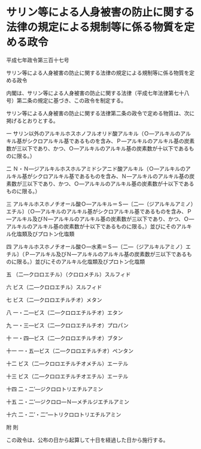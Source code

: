 # サリン等による人身被害の防止に関する法律の規定による規制等に係る物質を定める政令

平成七年政令第三百十七号

サリン等による人身被害の防止に関する法律の規定による規制等に係る物質を定める政令

内閣は、サリン等による人身被害の防止に関する法律（平成七年法律第七十八号）第二条の規定に基づき、この政令を制定する。

サリン等による人身被害の防止に関する法律第二条の政令で定める物質は、次に掲げるとおりとする。

一 サリン以外のアルキルホスホノフルオリド酸アルキル（Ｏ―アルキルのアルキル基がシクロアルキル基であるものを含み、Ｐ―アルキルのアルキル基の炭素数が三以下であり、かつ、Ｏ―アルキルのアルキル基の炭素数が十以下であるものに限る。）

二 Ｎ・Ｎ―ジアルキルホスホルアミドシアニド酸アルキル（Ｏ―アルキルのアルキル基がシクロアルキル基であるものを含み、Ｎ―アルキルのアルキル基の炭素数が三以下であり、かつ、Ｏ―アルキルのアルキル基の炭素数が十以下であるものに限る。）

三 アルキルホスホノチオール酸Ｏ―アルキル＝Ｓ―〔二―（ジアルキルアミノ）エチル〕（Ｏ―アルキルのアルキル基がシクロアルキル基であるものを含み、Ｐ―アルキル及びＮ―アルキルのアルキル基の炭素数が三以下であり、かつ、Ｏ―アルキルのアルキル基の炭素数が十以下であるものに限る。）並びにそのアルキル化塩類及びプロトン化塩類

四 アルキルホスホノチオール酸Ｏ―水素＝Ｓ―〔二―（ジアルキルアミノ）エチル〕（Ｐ―アルキル及びＮ―アルキルのアルキル基の炭素数が三以下であるものに限る。）並びにそのアルキル化塩類及びプロトン化塩類

五 （二―クロロエチル）（クロロメチル）スルフィド

六 ビス（二―クロロエチル）スルフィド

七 ビス（二―クロロエチルチオ）メタン

八 一・二―ビス（二―クロロエチルチオ）エタン

九 一・三―ビス（二―クロロエチルチオ）プロパン

十 一・四―ビス（二―クロロエチルチオ）ブタン

十一 一・五―ビス（二―クロロエチルチオ）ペンタン

十二 ビス（二―クロロエチルチオメチル）エーテル

十三 ビス（二―クロロエチルチオエチル）エーテル

十四 二・二′―ジクロロトリエチルアミン

十五 二・二′―ジクロロ―Ｎ―メチルジエチルアミン

十六 二・二′・二″―トリクロロトリエチルアミン

附 則

この政令は、公布の日から起算して十日を経過した日から施行する。
